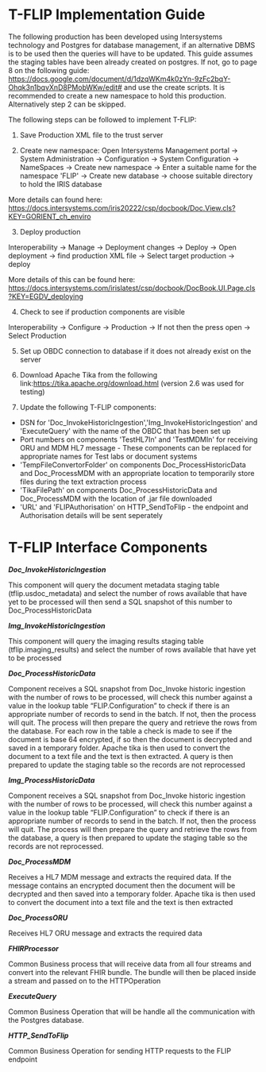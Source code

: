 # T-FLIP Implementation Guide

The following production has been developed using Intersystems technology and Postgres for database management, if an alternative DBMS is to be used then the queries will have to be updated. This guide assumes the staging tables have been already created on postgres. If not, go to page 8 on the following guide: https://docs.google.com/document/d/1dzqWKm4k0zYn-9zFc2bqY-Ohqk3n1bqvXnD8PMobWKw/edit# and use the create scripts. It is recommended to create a new namespace to hold this production. Alternatively step 2 can be skipped.

The following steps can be followed to implement T-FLIP:

1. Save Production XML file to the trust server

2. Create new namespace:
Open Intersystems Management portal -> System Administration -> Configuration -> System Configuration -> NameSpaces -> Create new namespace -> Enter a suitable name for the namespace 'FLIP' -> Create new database -> choose suitable directory to hold the IRIS database

More details can found here: https://docs.intersystems.com/iris20222/csp/docbook/Doc.View.cls?KEY=GORIENT_ch_enviro

3. Deploy production 

Interoperability -> Manage -> Deployment changes -> Deploy -> Open deployment -> find production XML file -> Select target production -> deploy

More details of this can be found here: https://docs.intersystems.com/irislatest/csp/docbook/DocBook.UI.Page.cls?KEY=EGDV_deploying

4. Check to see if production components are visible 

Interoperability -> Configure -> Production -> If not then the press open -> Select Production

5. Set up OBDC connection to database if it does not already exist on the server

6. Download Apache Tika from the following link:https://tika.apache.org/download.html (version 2.6 was used for testing)

7. Update the following T-FLIP components: 
- DSN for 'Doc_InvokeHistoricIngestion','Img_InvokeHistoricIngestion' and 'ExecuteQuery' with the name of the OBDC that has been set up 
-  Port numbers on components 'TestHL7In' and 'TestMDMIn' for receiving ORU and MDM HL7 message - These components can be replaced for appropriate names for Test labs or document systems
- 'TempFileConvertorFolder' on components Doc_ProcessHistoricData and Doc_ProcessMDM with an appropriate location to temporarily store files during the text extraction process
- 'TikaFilePath' on components Doc_ProcessHistoricData and Doc_ProcessMDM with the location of .jar file downloaded
- 'URL' and 'FLIPAuthorisation' on HTTP_SendToFlip - the endpoint and Authorisation details will be sent seperately

# T-FLIP Interface Components

***Doc_InvokeHistoricIngestion***

This component  will query the document metadata staging table (tflip.usdoc_metadata) and select the number of rows available that have yet to be processed will then send a SQL snapshot of this number to Doc_ProcessHistoricData

***Img_InvokeHistoricIngestion***

This component  will query the imaging results staging table (tflip.imaging_results) and select the number of rows available that have yet to be processed

***Doc_ProcessHistoricData***

Component receives a SQL snapshot from Doc_Invoke historic ingestion with the number of rows to be processed, will check this number against a value in the lookup table “FLIP.Configuration” to check if there is an appropriate number of records to send in the batch. If not, then the process will quit.
The process will then prepare the query and retrieve the rows from the database. For each row in the table a check is made to see if the document is base 64 encrypted, if so then the document is decrypted and saved in a temporary folder. Apache tika is then used to convert the document to a text file and the text is then extracted.  A query is then prepared to update the staging table so the records are not reprocessed

***Img_ProcessHistoricData***

Component receives a SQL snapshot from Doc_Invoke historic ingestion with the number of rows to be processed, will check this number against a value in the lookup table “FLIP.Configuration” to check if there is an appropriate number of records to send in the batch. If not, then the process will quit. The process will then prepare the query and retrieve the rows from the database, a query is then prepared to update the staging table so the records are not reprocessed.

***Doc_ProcessMDM***

Receives a HL7 MDM message and extracts the required data. If the message contains an encrypted document then the document will be decrypted and then saved into a temporary folder. Apache tika is then used to convert the document into a text file and the text is then extracted

***Doc_ProcessORU***

Receives HL7 ORU message and extracts the required data

***FHIRProcessor***

Common Business process that will receive data from all four streams and convert into the relevant FHIR bundle. The bundle will then be placed inside a stream and passed on to the HTTPOperation

***ExecuteQuery***

Common Business Operation that will be handle all the communication with the Postgres database.

***HTTP_SendToFlip***

Common Business Operation for sending HTTP requests to the FLIP endpoint


